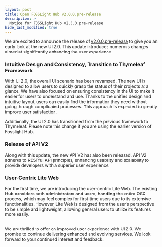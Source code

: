```yaml
---
layout: post
title: Open FOSSLight Hub v2.0.0.pre-release
description: >
  Notice for FOSSLight Hub v2.0.0.pre-release
hide_last_modified: true
---
```


We are excited to announce the release of 
[v2.0.0.pre-release](https://github.com/fosslight/fosslight/releases/tag/v2.0.0.pre-release) 
to give you an early look at the new UI 2.0. 
This update introduces numerous changes aimed at significantly enhancing the user experience.


### Intuitive Design and Consistency, Transition to Thymeleaf Framework

With UI 2.0, the overall UI scenario has been revamped. 
The new UI is designed to allow users to quickly grasp the status of their projects at a glance. 
We have also focused on ensuring consistency in the UI to make it easier for users to understand and use.
Thanks to the unified design and intuitive layout, users can easily find the information they need without going through complicated processes.
This approach is expected to greatly improve user satisfaction. 

Additionally, the UI 2.0 has transitioned from the previous framework to Thymeleaf. 
Please note this change if you are using the earlier version of Fosslight Hub.


### Release of API V2

Along with this update, the new API V2 has also been released. 
API V2 adheres to RESTful API principles, 
enhancing usability and scalability to provide developers with a superior user experience.


### User-Centric Lite Web

For the first time, we are introducing the user-centric Lite Web.
The existing Hub considers both administrators and users, handling the entire OSC process, 
which may feel complex for first-time users due to its extensive functionalities. 
However, Lite Web is designed from the user's perspective to be simple and lightweight, 
allowing general users to utilize its features more easily.


<br/>
We are thrilled to offer an improved user experience with UI 2.0. 
We promise to continue delivering enhanced and evolving services. We look forward to your continued interest and feedback.